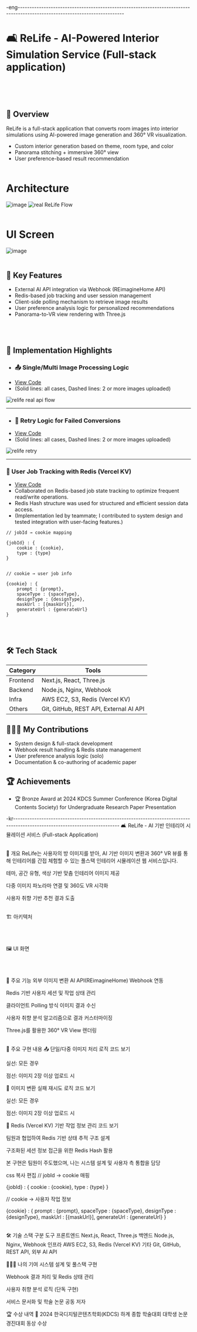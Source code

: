 -eng---------------------------------------------------------------------------------------------------------------------------
# 🛋️ ReLife - AI-Powered Interior Simulation Service (Full-stack application)

<br><br><br>

## 📌 Overview
ReLife is a full-stack application that converts room images into interior simulations using AI-powered image generation and 360° VR visualization.

- Custom interior generation based on theme, room type, and color
- Panorama stitching + immersive 360° view
- User preference-based result recommendation
<br><br>

# Architecture

![image](https://github.com/user-attachments/assets/d87800f2-8df6-4512-9da0-579f7ec79ed8)
![real ReLife Flow](https://github.com/user-attachments/assets/3754fcc4-1024-43e1-911b-976e3a2fadde)
<br><br>

# UI Screen

![image](https://github.com/user-attachments/assets/24fe399d-2b4c-414b-aa32-c604a8304fbd)
<br><br>

## 🧠 Key Features
- External AI API integration via Webhook (REimagineHome API)
- Redis-based job tracking and user session management
- Client-side polling mechanism to retrieve image results
- User preference analysis logic for personalized recommendations
- Panorama-to-VR view rendering with Three.js

<br><br>

## 🔨 Implementation Highlights

* ### 📤 Single/Multi Image Processing Logic
* [View Code](https://github.com/yangsp31/ReLife-Next.js/tree/master/src/app/api)
* (Solid lines: all cases, Dashed lines: 2 or more images uploaded)

![relife real api flow](https://github.com/user-attachments/assets/8c36af1d-5378-4cc8-a5ca-2eb0f68a04fe)

----

* ### 🔁 Retry Logic for Failed Conversions
* [View Code](https://github.com/yangsp31/ReLife-Next.js/blob/master/src/app/api/retry/route.js)
* (Solid lines: all cases, Dashed lines: 2 or more images uploaded)
 
![relife retry](https://github.com/user-attachments/assets/f995c1ca-4e08-492f-8377-952fd144d748)

----

### 📂 User Job Tracking with Redis (Vercel KV)
* [View Code](https://github.com/yangsp31/ReLife-Next.js/blob/master/src/app/api/function/kvRedis.js)
* Collaborated on Redis-based job state tracking to optimize frequent read/write operations.
* Redis Hash structure was used for structured and efficient session data access.
* (Implementation led by teammate; I contributed to system design and tested integration with user-facing features.)
 
```
// jobId → cookie mapping

{jobId} : {
    cookie : {cookie},
    type : {type}
}


// cookie → user job info

{cookie} : {
    prompt : {prompt},
    spaceType : {spaceType},
    designType : {designType},
    maskUrl : [{maskUrl}],
    generateUrl : {generateUrl}
}
```
<br><br>

## 🛠️ Tech Stack
| Category | Tools |
|----------|-------|
| Frontend | Next.js, React, Three.js |
| Backend | Node.js, Nginx, Webhook |
| Infra | AWS EC2, S3, Redis (Vercel KV) |
| Others | Git, GitHub, REST API, External AI API |

## 👩🏻‍💻 My Contributions
- System design & full-stack development
- Webhook result handling & Redis state management
- User preference analysis logic (solo)
- Documentation & co-authoring of academic paper

## 🏆 Achievements
- 🏆 Bronze Award at 2024 KDCS Summer Conference (Korea Digital Contents Society) for Undergraduate Research Paper Presentation

-kr---------------------------------------------------------------------------------------------------------------------------
🛋️ ReLife - AI 기반 인테리어 시뮬레이션 서비스 (Full-stack Application)
<br><br>

📌 개요
ReLife는 사용자의 방 이미지를 받아, AI 기반 이미지 변환과 360° VR 뷰를 통해 인테리어를 간접 체험할 수 있는 풀스택 인테리어 시뮬레이션 웹 서비스입니다.

테마, 공간 유형, 색상 기반 맞춤 인테리어 이미지 제공

다중 이미지 파노라마 연결 및 360도 VR 시각화

사용자 취향 기반 추천 결과 도출
<br><br>

🏗️ 아키텍처


<br><br>

🖼️ UI 화면

<br><br>

🧠 주요 기능
외부 이미지 변환 AI API(REimagineHome) Webhook 연동

Redis 기반 사용자 세션 및 작업 상태 관리

클라이언트 Polling 방식 이미지 결과 수신

사용자 취향 분석 알고리즘으로 결과 커스터마이징

Three.js를 활용한 360° VR View 렌더링
<br><br>

🔨 주요 구현 내용
📤 단일/다중 이미지 처리 로직
코드 보기

실선: 모든 경우

점선: 이미지 2장 이상 업로드 시



🔁 이미지 변환 실패 재시도 로직
코드 보기

실선: 모든 경우

점선: 이미지 2장 이상 업로드 시



📂 Redis (Vercel KV) 기반 작업 정보 관리
코드 보기

팀원과 협업하여 Redis 기반 상태 추적 구조 설계

구조화된 세션 정보 접근을 위한 Redis Hash 활용

본 구현은 팀원이 주도했으며, 나는 시스템 설계 및 사용자 측 통합을 담당

css
복사
편집
// jobId → cookie 매핑

{jobId} : {
    cookie : {cookie},
    type : {type}
}


// cookie → 사용자 작업 정보

{cookie} : {
    prompt : {prompt},
    spaceType : {spaceType},
    designType : {designType},
    maskUrl : [{maskUrl}],
    generateUrl : {generateUrl}
}
<br><br>

🛠️ 기술 스택
구분	도구
프론트엔드	Next.js, React, Three.js
백엔드	Node.js, Nginx, Webhook
인프라	AWS EC2, S3, Redis (Vercel KV)
기타	Git, GitHub, REST API, 외부 AI API

👩🏻‍💻 나의 기여
시스템 설계 및 풀스택 구현

Webhook 결과 처리 및 Redis 상태 관리

사용자 취향 분석 로직 (단독 구현)

서비스 문서화 및 학술 논문 공동 저자

🏆 수상 내역
🥉 2024 한국디지털콘텐츠학회(KDCS) 하계 종합 학술대회 대학생 논문 경진대회 동상 수상


